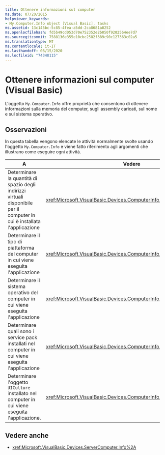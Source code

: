 ```yaml
---
title: Ottenere informazioni sul computer
ms.date: 07/20/2015
helpviewer_keywords:
- My.Computer.Info object [Visual Basic], tasks
ms.assetid: 13c145bc-5c85-4fea-a5dd-2ca8681a0252
ms.openlocfilehash: fd5b49cd053d70e752352e2b050f9202564ee7d7
ms.sourcegitcommit: 7588136e355e10cbc2582f389c90c127363c02a5
ms.translationtype: MT
ms.contentlocale: it-IT
ms.lasthandoff: 03/15/2020
ms.locfileid: "74348115"
---
```

# <a name="getting-information-about-the-computer-visual-basic"></a>Ottenere informazioni sul computer (Visual Basic)

L'oggetto `My.Computer.Info` offre proprietà che consentono di ottenere informazioni sulla memoria del computer, sugli assembly caricati, sul nome e sul sistema operativo.

## <a name="remarks"></a>Osservazioni

In questa tabella vengono elencate le attività normalmente svolte usando l'oggetto `My.Computer.Info` e viene fatto riferimento agli argomenti che illustrano come eseguire ogni attività.

|A|Vedere|
|---|---|
|Determinare la quantità di spazio degli indirizzi virtuali disponibile per il computer in cui è installata l'applicazione|<xref:Microsoft.VisualBasic.Devices.ComputerInfo.TotalVirtualMemory%2A>|
|Determinare il tipo di piattaforma del computer in cui viene eseguita l'applicazione|<xref:Microsoft.VisualBasic.Devices.ComputerInfo.OSPlatform%2A>|
|Determinare il sistema operativo del computer in cui viene eseguita l'applicazione|<xref:Microsoft.VisualBasic.Devices.ComputerInfo.OSFullName%2A>|
|Determinare quali sono i service pack installati nel computer in cui viene eseguita l'applicazione|<xref:Microsoft.VisualBasic.Devices.ComputerInfo.OSVersion%2A>|
|Determinare l'oggetto `UICulture` installato nel computer in cui viene eseguita l'applicazione.|<xref:Microsoft.VisualBasic.Devices.ComputerInfo.InstalledUICulture%2A>|

## <a name="see-also"></a>Vedere anche

- <xref:Microsoft.VisualBasic.Devices.ServerComputer.Info%2A>

